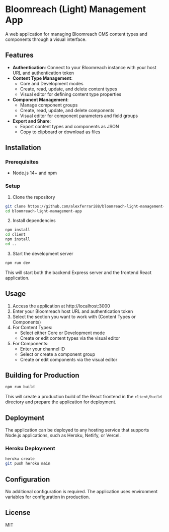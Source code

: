 # Bloomreach (Light) Management App

A web application for managing Bloomreach CMS content types and components through a visual interface.

## Features

- **Authentication**: Connect to your Bloomreach instance with your host URL and authentication token
- **Content Type Management**:
  - Core and Development modes
  - Create, read, update, and delete content types
  - Visual editor for defining content type properties
- **Component Management**:
  - Manage component groups
  - Create, read, update, and delete components
  - Visual editor for component parameters and field groups
- **Export and Share**:
  - Export content types and components as JSON
  - Copy to clipboard or download as files

## Installation

### Prerequisites

- Node.js 14+ and npm

### Setup

1. Clone the repository

```bash
git clone https://github.com/alexferrari88/bloomreach-light-management-app.git
cd bloomreach-light-management-app
```

2. Install dependencies

```bash
npm install
cd client
npm install
cd ..
```

3. Start the development server

```bash
npm run dev
```

This will start both the backend Express server and the frontend React application.

## Usage

1. Access the application at http://localhost:3000
2. Enter your Bloomreach host URL and authentication token
3. Select the section you want to work with (Content Types or Components)
4. For Content Types:
   - Select either Core or Development mode
   - Create or edit content types via the visual editor
5. For Components:
   - Enter your channel ID
   - Select or create a component group
   - Create or edit components via the visual editor

## Building for Production

```bash
npm run build
```

This will create a production build of the React frontend in the `client/build` directory and prepare the application for deployment.

## Deployment

The application can be deployed to any hosting service that supports Node.js applications, such as Heroku, Netlify, or Vercel.

### Heroku Deployment

```bash
heroku create
git push heroku main
```

## Configuration

No additional configuration is required. The application uses environment variables for configuration in production.

## License

MIT
